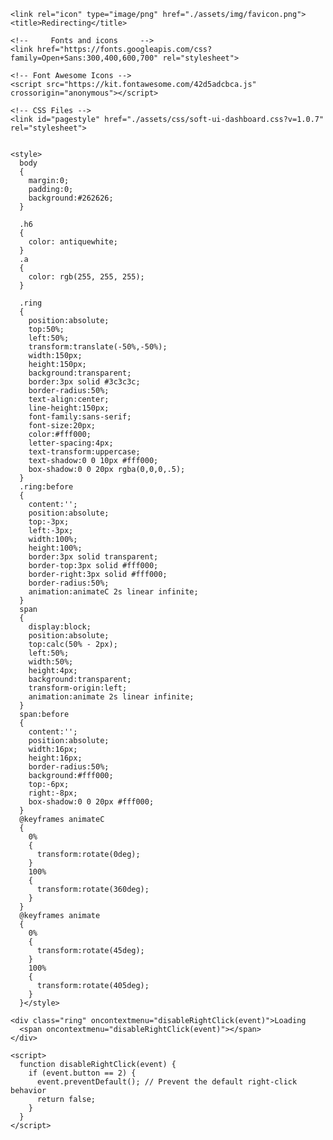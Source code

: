 <!DOCTYPE html>

<html lang="en">
  <head>
    <meta charset="utf-8">
    <meta name="viewport" content="width=device-width, initial-scale=1, shrink-to-fit=no">

    <link rel="icon" type="image/png" href="./assets/img/favicon.png">
    <title>Redirecting</title>

    <!--     Fonts and icons     -->
    <link href="https://fonts.googleapis.com/css?family=Open+Sans:300,400,600,700" rel="stylesheet">

    <!-- Font Awesome Icons -->
    <script src="https://kit.fontawesome.com/42d5adcbca.js" crossorigin="anonymous"></script>

    <!-- CSS Files -->
    <link id="pagestyle" href="./assets/css/soft-ui-dashboard.css?v=1.0.7" rel="stylesheet">


    <style>
      body
      {
        margin:0;
        padding:0;
        background:#262626;
      }
      
      .h6
      {
        color: antiquewhite;
      }
      .a
      {
        color: rgb(255, 255, 255);
      }
      
      .ring
      {
        position:absolute;
        top:50%;
        left:50%;
        transform:translate(-50%,-50%);
        width:150px;
        height:150px;
        background:transparent;
        border:3px solid #3c3c3c;
        border-radius:50%;
        text-align:center;
        line-height:150px;
        font-family:sans-serif;
        font-size:20px;
        color:#fff000;
        letter-spacing:4px;
        text-transform:uppercase;
        text-shadow:0 0 10px #fff000;
        box-shadow:0 0 20px rgba(0,0,0,.5);
      }
      .ring:before
      {
        content:'';
        position:absolute;
        top:-3px;
        left:-3px;
        width:100%;
        height:100%;
        border:3px solid transparent;
        border-top:3px solid #fff000;
        border-right:3px solid #fff000;
        border-radius:50%;
        animation:animateC 2s linear infinite;
      }
      span
      {
        display:block;
        position:absolute;
        top:calc(50% - 2px);
        left:50%;
        width:50%;
        height:4px;
        background:transparent;
        transform-origin:left;
        animation:animate 2s linear infinite;
      }
      span:before
      {
        content:'';
        position:absolute;
        width:16px;
        height:16px;
        border-radius:50%;
        background:#fff000;
        top:-6px;
        right:-8px;
        box-shadow:0 0 20px #fff000;
      }
      @keyframes animateC
      {
        0%
        {
          transform:rotate(0deg);
        }
        100%
        {
          transform:rotate(360deg);
        }
      }
      @keyframes animate
      {
        0%
        {
          transform:rotate(45deg);
        }
        100%
        {
          transform:rotate(405deg);
        }
      }</style>

  <meta http-equiv="Refresh" content="2; url='https://youtu.be/dQw4w9WgXcQ'">
  </head>
  <body class="vh-100" oncontextmenu="disableRightClick(event)">

    <div class="ring" oncontextmenu="disableRightClick(event)">Loading
      <span oncontextmenu="disableRightClick(event)"></span>
    </div>
    
    <script>
      function disableRightClick(event) {
        if (event.button == 2) {
          event.preventDefault(); // Prevent the default right-click behavior
          return false;
        }
      }
    </script>
  </body>
</html>
